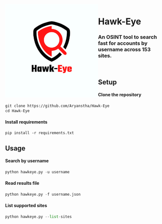 <img align="left" width="300" height="300" src="https://github.com/Aryanstha/Hawk-Eye/blob/main/logo.png?raw=true">
<h1>Hawk-Eye</h1>

### An OSINT tool to search fast for accounts by username across 153 sites.

</br>



## Setup

#### Clone the repository
```shell
git clone https://github.com/Aryanstha/Hawk-Eye
cd Hawk-Eye
```

#### Install requirements
```shell
pip install -r requirements.txt
```

## Usage

#### Search by username
```python
python hawkeye.py -u username
```

#### Read results file
```python
python hawkeye.py -f username.json
```
#### List supported sites
```python
python hawkeye.py --list-sites
```
